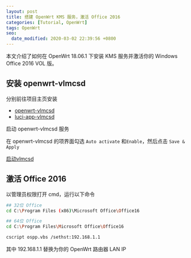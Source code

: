 ```yaml
---
layout: post
title: 搭建 OpenWrt KMS 服务，激活 Office 2016
categories: [Tutorial, OpenWrt]
tags: OpenWrt
seo:
  date_modified: 2020-03-02 22:39:56 +0800
---
```


本文介绍了如何在 OpenWrt 18.06.1 下安装 KMS 服务并激活你的 Windows Office 2016 VOL 版。

## 安装 openwrt-vlmcsd

分别前往项目主页安装

- [openwrt-vlmcsd](https://github.com/cokebar/openwrt-vlmcsd/tree/gh-pages)
- [luci-app-vlmcsd](https://github.com/cokebar/openwrt-vlmcsd/tree/gh-pageshttps://github.com/cokebar/luci-app-vlmcsd/releases)

启动 openwrt-vlmcsd 服务

在 openwrt-vlmcsd 的项界面勾选 `Auto activate` 和`Enable`，然后点击 `Save & Apply`

[启动vlmcsd](/asset/images/vlmcsd-config.png)

## 激活 Office 2016

以管理员权限打开 cmd，运行以下命令

```sh
## 32位 Office
cd C:\Program Files (x86)\Microsoft Office\Office16 

## 64位 Office
cd C:\Program Files\Microsoft Office\Office16

cscript ospp.vbs /sethst:192.168.1.1
```

其中 192.168.1.1 替换为你的 OpenWrt 路由器 LAN IP
